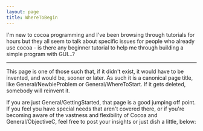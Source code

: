 ```yaml
---
layout: page
title: WhereToBegin
---
```


I'm new to cocoa programming and I've been browsing through tutorials for hours but they all seem to talk about specific issues for people who already use cocoa - is there any beginner tutorial to help me through building a simple program with GUI...?

----

This page is one of those such that, if it didn't exist, it would have to be invented, and would be, sooner or later. As such it is a canonical page title, like General/NewbieProblem or General/WhereToStart. If it gets deleted, somebody will reinvent it.

If you are just General/GettingStarted, that page is a good jumping off point. If you feel you have special needs that aren't covered there, or if you're becoming aware of the vastness and flexibility of Cocoa and General/ObjectiveC, feel free to post your insights or just dish a little, below:
